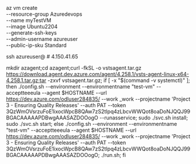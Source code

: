 az vm create \
  --resource-group Azuredevops \
  --name myTestVM \
  --image Ubuntu2204 \
  --generate-ssh-keys \
  --admin-username azureuser \
  --public-ip-sku Standard

ssh azureuser@<publicIp> # 4.150.41.65

mkdir azagent;cd azagent;curl -fkSL -o vstsagent.tar.gz https://download.agent.dev.azure.com/agent/4.258.1/vsts-agent-linux-x64-4.258.1.tar.gz;tar -zxvf vstsagent.tar.gz; if [ -x "$(command -v systemctl)" ]; then ./config.sh --environment --environmentname "test-vm" --acceptteeeula --agent $HOSTNAME --url https://dev.azure.com/odluser284835/ --work _work --projectname 'Project 3 - Ensuring Quality Releases' --auth PAT --token 3QzWmOVsrzuFoE1ixocWpcB8QAw7zS2tIpq4zLbcvWWQot8oaDoNJQQJ99BGACAAAAAPDBwgAAASAZDOOogO --runasservice; sudo ./svc.sh install; sudo ./svc.sh start; else ./config.sh --environment --environmentname "test-vm" --acceptteeeula --agent $HOSTNAME --url https://dev.azure.com/odluser284835/ --work _work --projectname 'Project 3 - Ensuring Quality Releases' --auth PAT --token 3QzWmOVsrzuFoE1ixocWpcB8QAw7zS2tIpq4zLbcvWWQot8oaDoNJQQJ99BGACAAAAAPDBwgAAASAZDOOogO; ./run.sh; fi
